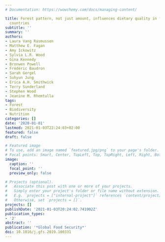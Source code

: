 ```yaml
---
# Documentation: https://wowchemy.com/docs/managing-content/

title: Forest pattern, not just amount, influences dietary quality in five African
  countries
subtitle: ''
summary: ''
authors:
- Laura Vang Rasmussen
- Matthew E. Fagan
- Amy Ickowitz
- Sylvia L.R. Wood
- Gina Kennedy
- Bronwen Powell
- Frédéric Baudron
- Sarah Gergel
- Suhyun Jung
- Erica A.H. Smithwick
- Terry Sunderland
- Stephen Wood
- Jeanine M. Rhemtulla
tags:
- Forest
- Biodiversity
- Nutrition
categories: []
date: '2020-01-01'
lastmod: 2021-01-03T22:24:03+02:00
featured: false
draft: false

# Featured image
# To use, add an image named `featured.jpg/png` to your page's folder.
# Focal points: Smart, Center, TopLeft, Top, TopRight, Left, Right, BottomLeft, Bottom, BottomRight.
image:
  caption: ''
  focal_point: ''
  preview_only: false

# Projects (optional).
#   Associate this post with one or more of your projects.
#   Simply enter your project's folder or file name without extension.
#   E.g. `projects = ["internal-project"]` references `content/project/deep-learning/index.md`.
#   Otherwise, set `projects = []`.
projects: []
publishDate: '2021-01-03T20:24:02.741902Z'
publication_types:
- '2'
abstract: ''
publication: '*Global Food Security*'
doi: 10.1016/j.gfs.2019.100331
---
```

